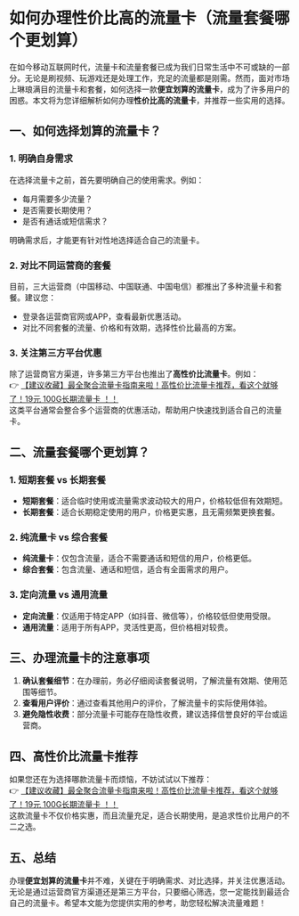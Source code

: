 # 如何办理性价比高的流量卡（流量套餐哪个更划算）

在如今移动互联网时代，流量卡和流量套餐已成为我们日常生活中不可或缺的一部分。无论是刷视频、玩游戏还是处理工作，充足的流量都是刚需。然而，面对市场上琳琅满目的流量卡和套餐，如何选择一款**便宜划算的流量卡**，成为了许多用户的困惑。本文将为您详细解析如何办理**性价比高的流量卡**，并推荐一些实用的选择。

## 一、如何选择划算的流量卡？

### 1. 明确自身需求  
在选择流量卡之前，首先要明确自己的使用需求。例如：  
- 每月需要多少流量？  
- 是否需要长期使用？  
- 是否有通话或短信需求？  

明确需求后，才能更有针对性地选择适合自己的流量卡。

### 2. 对比不同运营商的套餐  
目前，三大运营商（中国移动、中国联通、中国电信）都推出了多种流量卡和套餐。建议您：  
- 登录各运营商官网或APP，查看最新优惠活动。  
- 对比不同套餐的流量、价格和有效期，选择性价比最高的方案。

### 3. 关注第三方平台优惠  
除了运营商官方渠道，许多第三方平台也推出了**高性价比流量卡**。例如：  
👉 [【建议收藏】最全聚合流量卡指南来啦！高性价比流量卡推荐，看这个就够了！19元 100G长期流量卡 ！！](https://bit.ly/Liuliangka)  
这类平台通常会整合多个运营商的优惠活动，帮助用户快速找到适合自己的流量卡。

## 二、流量套餐哪个更划算？

### 1. 短期套餐 vs 长期套餐  
- **短期套餐**：适合临时使用或流量需求波动较大的用户，价格较低但有效期短。  
- **长期套餐**：适合长期稳定使用的用户，价格更实惠，且无需频繁更换套餐。

### 2. 纯流量卡 vs 综合套餐  
- **纯流量卡**：仅包含流量，适合不需要通话和短信的用户，价格更低。  
- **综合套餐**：包含流量、通话和短信，适合有全面需求的用户。

### 3. 定向流量 vs 通用流量  
- **定向流量**：仅适用于特定APP（如抖音、微信等），价格较低但使用受限。  
- **通用流量**：适用于所有APP，灵活性更高，但价格相对较贵。

## 三、办理流量卡的注意事项

1. **确认套餐细节**：在办理前，务必仔细阅读套餐说明，了解流量有效期、使用范围等细节。  
2. **查看用户评价**：通过查看其他用户的评价，了解流量卡的实际使用体验。  
3. **避免隐性收费**：部分流量卡可能存在隐性收费，建议选择信誉良好的平台或运营商。

## 四、高性价比流量卡推荐

如果您还在为选择哪款流量卡而烦恼，不妨试试以下推荐：  
👉 [【建议收藏】最全聚合流量卡指南来啦！高性价比流量卡推荐，看这个就够了！19元 100G长期流量卡 ！！](https://bit.ly/Liuliangka)  
这款流量卡不仅价格实惠，而且流量充足，适合长期使用，是追求性价比用户的不二之选。

## 五、总结

办理**便宜划算的流量卡**并不难，关键在于明确需求、对比选择，并关注优惠活动。无论是通过运营商官方渠道还是第三方平台，只要细心筛选，您一定能找到最适合自己的流量卡。希望本文能为您提供实用的参考，助您轻松解决流量难题！